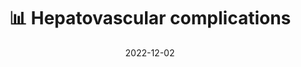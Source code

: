 ---
title: 📊 Hepatovascular complications
date: '2022-12-02'
type: docs
weight: 604
commentable: true
_build:
  render: always
  list: never
show_breadcrumb: true
---